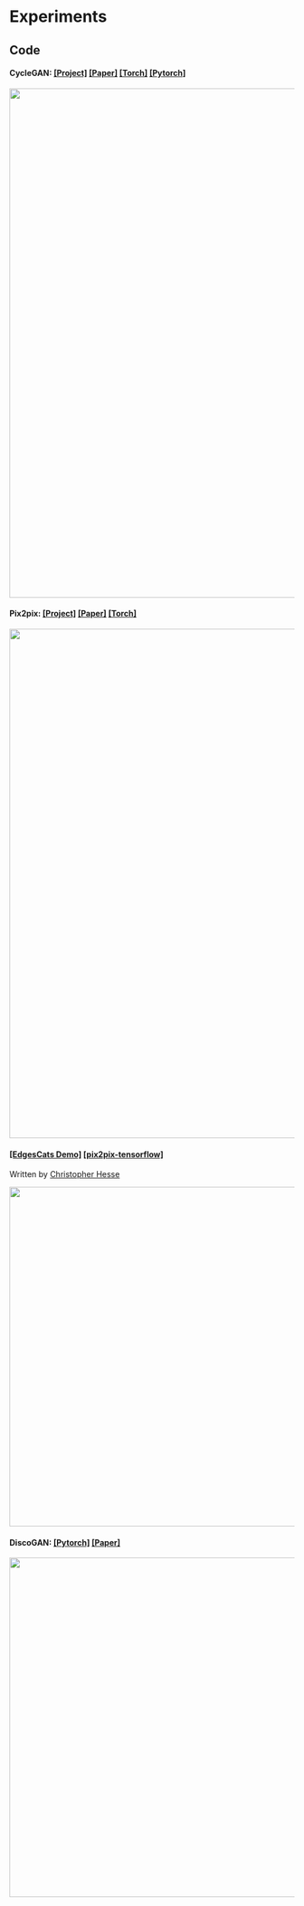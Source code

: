 # Experiments

## Code

#### CycleGAN: [[Project]](https://junyanz.github.io/CycleGAN/) [[Paper]](https://arxiv.org/pdf/1703.10593.pdf) [[Torch]](https://github.com/junyanz/CycleGAN) [[Pytorch]](https://raw.githubusercontent.com/junyanz/pytorch-CycleGAN-and-pix2pix)
<img src="https://junyanz.github.io/CycleGAN/images/teaser_high_res.jpg" width="900"/>

#### Pix2pix:  [[Project]](https://phillipi.github.io/pix2pix/) [[Paper]](https://arxiv.org/pdf/1611.07004v1.pdf) [[Torch]](https://github.com/phillipi/pix2pix)

<img src="https://phillipi.github.io/pix2pix/images/teaser_v3.png" width="900px"/>

#### [[EdgesCats Demo]](https://affinelayer.com/pixsrv/)  [[pix2pix-tensorflow]](https://github.com/affinelayer/pix2pix-tensorflow)   
Written by [Christopher Hesse](https://twitter.com/christophrhesse)  

<img src='https://raw.githubusercontent.com/junyanz/pytorch-CycleGAN-and-pix2pix/imgs/edges2cats.jpg' width="600px"/>

#### DiscoGAN: [[Pytorch]](https://github.com/SKTBrain/DiscoGAN) [[Paper]](https://arxiv.org/pdf/1703.05192.pdf)

<img src="https://github.com/SKTBrain/DiscoGAN/assets/discogan.png" width="600px">